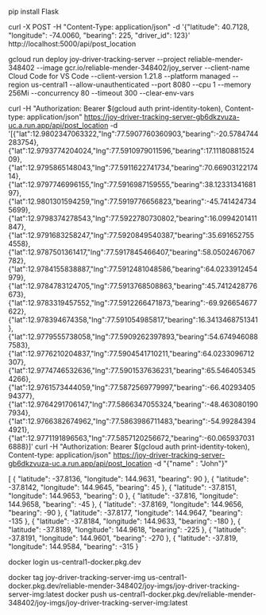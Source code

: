 pip install Flask

curl -X POST -H "Content-Type: application/json" -d '{"latitude": 40.7128, "longitude": -74.0060, "bearing": 225, "driver_id": 123}' http://localhost:5000/api/post_location


gcloud run deploy joy-driver-tracking-server --project reliable-mender-348402 --image gcr.io/reliable-mender-348402/joy_server --client-name Cloud Code for VS Code --client-version 1.21.8 --platform managed --region us-central1 --allow-unauthenticated --port 8080 --cpu 1 --memory 256Mi --concurrency 80 --timeout 300 --clear-env-vars


curl -H "Authorization: Bearer $(gcloud auth print-identity-token), Content-type: application/json"  https://joy-driver-tracking-server-gb6dkzvuza-uc.a.run.app/api/post_location -d  '[{"lat":12.9802347063322,"lng":77.5907760360903,"bearing":-20.5784744283754},{"lat":12.9793774204024,"lng":77.5910979011596,"bearing":17.1118088152409},{"lat":12.9795865148043,"lng":77.5911622741734,"bearing":70.6690312217414},{"lat":12.9797746996155,"lng":77.5916987159555,"bearing":38.1233134168197},{"lat":12.9801301594259,"lng":77.5919776656823,"bearing":-45.7414247345699},{"lat":12.9798374278543,"lng":77.5922780730802,"bearing":16.0994201411847},{"lat":12.9791683258247,"lng":77.5920849540387,"bearing":35.6916527554558},{"lat":12.9787501361417,"lng":77.5917845466407,"bearing":58.0502467067782},{"lat":12.9784155838887,"lng":77.5912481048586,"bearing":64.0233912454979},{"lat":12.9784783124705,"lng":77.5913768508863,"bearing":45.7412428776673},{"lat":12.9783319457552,"lng":77.5912266471873,"bearing":-69.926654677622},{"lat":12.978394674358,"lng":77.591054985817,"bearing":16.3413468751341},{"lat":12.9779555738058,"lng":77.5909262397893,"bearing":54.6749460887583},{"lat":12.9776210204837,"lng":77.5904541710211,"bearing":64.0233096712307},{"lat":12.9774746532636,"lng":77.5901537636231,"bearing":65.5464053454266},{"lat":12.9761573444059,"lng":77.5872569779997,"bearing":-66.4029340594377},{"lat":12.9764291706147,"lng":77.5866347055324,"bearing":-48.4630801907934},{"lat":12.9766382674962,"lng":77.5863986711483,"bearing":-54.992843944921},{"lat":12.9771191896563,"lng":77.5857120256672,"bearing":-60.0659370316888}]'
curl -H "Authorization: Bearer $(gcloud auth print-identity-token), Content-type: application/json"  https://joy-driver-tracking-server-gb6dkzvuza-uc.a.run.app/api/post_location -d  "{\"name\" : \"John\"}" 

[
 {
  "latitude": -37.8136,
  "longitude": 144.9631,
  "bearing": 90
 },
 {
  "latitude": -37.8142,
  "longitude": 144.9645,
  "bearing": 45
 },
 {
  "latitude": -37.8151,
  "longitude": 144.9653,
  "bearing": 0
 },
 {
  "latitude": -37.816,
  "longitude": 144.9658,
  "bearing": -45
 },
 {
  "latitude": -37.8169,
  "longitude": 144.9656,
  "bearing": -90
 },
 {
  "latitude": -37.8177,
  "longitude": 144.9647,
  "bearing": -135
 },
 {
  "latitude": -37.8184,
  "longitude": 144.9633,
  "bearing": -180
 },
 {
  "latitude": -37.8189,
  "longitude": 144.9618,
  "bearing": -225
 },
 {
  "latitude": -37.8191,
  "longitude": 144.9601,
  "bearing": -270
 },
 {
  "latitude": -37.819,
  "longitude": 144.9584,
  "bearing": -315
 }




 docker login  us-central1-docker.pkg.dev  

 docker tag joy-driver-tracking-server-img  us-central1-docker.pkg.dev/reliable-mender-348402/joy-imgs/joy-driver-tracking-server-img:latest
 docker push us-central1-docker.pkg.dev/reliable-mender-348402/joy-imgs/joy-driver-tracking-server-img:latest